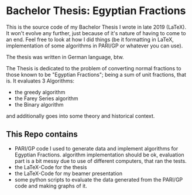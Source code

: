 # Bachelor Thesis: Egyptian Fractions
This is the source code of my Bachelor Thesis I wrote in late 2019 (LaTeX).
It won't evolve any further, just because of it's nature of having to come to an end.
Feel free to look at how I did things (be it formatting in LaTeX, implementation of some algorithms in PARI/GP or whatever you can use).

The thesis was written in German language, btw.

The Thesis is dedicated to the problem of converting normal fractions to those known to be "Egyptian Fractions"; being a sum of unit fractions, that is.
It evaluates 3 Algorithms:
  * the greedy algorithm
  * the Farey Series algorithm
  * the Binary algorithm

and additionally goes into some theory and historical context.

## This Repo contains
* PARI/GP code I used to generate data and implement algorithms for Egyptian Fractions.
  algorithm implementation should be ok, evaluation part is a bit messy due to use of different computers, that ran the tests.
* the LaTeX-Code for the thesis
* the LaTeX-Code for my beamer presentation
* some python scripts to evaluate the data generated from the PARI/GP code and making graphs of it.

